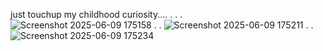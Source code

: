 just touchup my childhood curiosity....
.
.
.
![Screenshot 2025-06-09 175158](https://github.com/user-attachments/assets/eebdab36-77c1-412b-8405-423223143254)
.
.
![Screenshot 2025-06-09 175211](https://github.com/user-attachments/assets/32385e5f-72c6-4fc8-b5e9-01fa621e0a60)
.
.
![Screenshot 2025-06-09 175234](https://github.com/user-attachments/assets/e39e5eb4-6a26-4cd7-a471-94b78e80e8a2)


